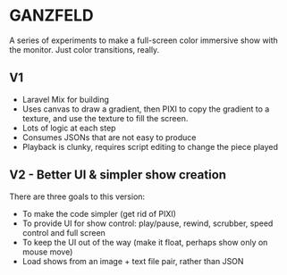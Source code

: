 # GANZFELD

A series of experiments to make a full-screen color immersive show with the monitor. Just color transitions, really.

## V1

- Laravel Mix for building
- Uses canvas to draw a gradient, then PIXI to copy the gradient to a texture, and use the texture to fill the screen.
- Lots of logic at each step
- Consumes JSONs that are not easy to produce
- Playback is clunky, requires script editing to change the piece played

## V2 - Better UI & simpler show creation

There are three goals to this version:

- To make the code simpler (get rid of PIXI)
- To provide UI for show control: play/pause, rewind, scrubber, speed control and full screen
- To keep the UI out of the way (make it float, perhaps show only on mouse move)
- Load shows from an image + text file pair, rather than JSON
